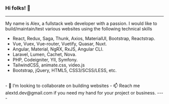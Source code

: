 ### Hi folks! 👋

----
My name is Alex, a fullstack web developer with a passion.
I would like to build/maintain/test various websites using the following technical skills

- React, Redux, Saga, Thunk, Axios, MaterialUI, Bootstrap, Reactstrap.
- Vue, Vuex, Vue-router, Vuetify, Quasar, Nuxt.
- Angular, Material, NgRX, RxJS, Angular CLI.
- Laravel, Lumen, Cachet, Nova.
- PHP, Codeigniter, YII, Symfony.
- TailwindCSS, animate.css, video.js
- Bootstrap, jQuery, HTML5, CSS3/SCSS/LESS, etc.

<br />
- 👯 I’m looking to collaborate on building websites
- 📫 Reach me alextd.dev@gmail.com if you need my hand for your project or business.
----
